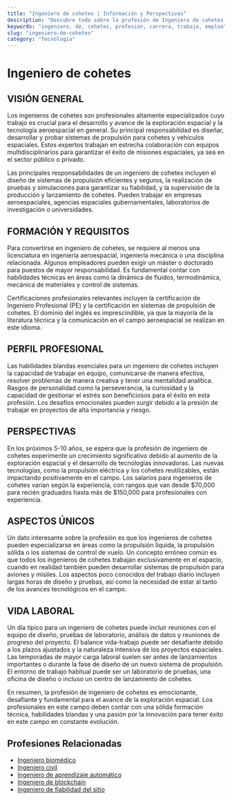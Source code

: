 ```yaml
---
title: "Ingeniero de cohetes | Información y Perspectivas"
description: "Descubre todo sobre la profesión de Ingeniero de cohetes, incluyendo responsabilidades, requisitos y oportunidades."
keywords: "ingeniero, de, cohetes, profesión, carrera, trabajo, empleo"
slug: "ingeniero-de-cohetes"
category: "Tecnología"
---
```


# Ingeniero de cohetes

## VISIÓN GENERAL

Los ingenieros de cohetes son profesionales altamente especializados cuyo trabajo es crucial para el desarrollo y avance de la exploración espacial y la tecnología aeroespacial en general. Su principal responsabilidad es diseñar, desarrollar y probar sistemas de propulsión para cohetes y vehículos espaciales. Estos expertos trabajan en estrecha colaboración con equipos multidisciplinarios para garantizar el éxito de misiones espaciales, ya sea en el sector público o privado.

Las principales responsabilidades de un ingeniero de cohetes incluyen el diseño de sistemas de propulsión eficientes y seguros, la realización de pruebas y simulaciones para garantizar su fiabilidad, y la supervisión de la producción y lanzamiento de cohetes. Pueden trabajar en empresas aeroespaciales, agencias espaciales gubernamentales, laboratorios de investigación o universidades.

## FORMACIÓN Y REQUISITOS

Para convertirse en ingeniero de cohetes, se requiere al menos una licenciatura en ingeniería aeroespacial, ingeniería mecánica o una disciplina relacionada. Algunos empleadores pueden exigir un máster o doctorado para puestos de mayor responsabilidad. Es fundamental contar con habilidades técnicas en áreas como la dinámica de fluidos, termodinámica, mecánica de materiales y control de sistemas.

Certificaciones profesionales relevantes incluyen la certificación de Ingeniero Profesional (PE) y la certificación en sistemas de propulsión de cohetes. El dominio del inglés es imprescindible, ya que la mayoría de la literatura técnica y la comunicación en el campo aeroespacial se realizan en este idioma.

## PERFIL PROFESIONAL

Las habilidades blandas esenciales para un ingeniero de cohetes incluyen la capacidad de trabajar en equipo, comunicarse de manera efectiva, resolver problemas de manera creativa y tener una mentalidad analítica. Rasgos de personalidad como la perseverancia, la curiosidad y la capacidad de gestionar el estrés son beneficiosos para el éxito en esta profesión. Los desafíos emocionales pueden surgir debido a la presión de trabajar en proyectos de alta importancia y riesgo.

## PERSPECTIVAS

En los próximos 5-10 años, se espera que la profesión de ingeniero de cohetes experimente un crecimiento significativo debido al aumento de la exploración espacial y el desarrollo de tecnologías innovadoras. Las nuevas tecnologías, como la propulsión eléctrica y los cohetes reutilizables, están impactando positivamente en el campo. Los salarios para ingenieros de cohetes varían según la experiencia, con rangos que van desde $70,000 para recién graduados hasta más de $150,000 para profesionales con experiencia.

## ASPECTOS ÚNICOS

Un dato interesante sobre la profesión es que los ingenieros de cohetes pueden especializarse en áreas como la propulsión líquida, la propulsión sólida o los sistemas de control de vuelo. Un concepto erróneo común es que todos los ingenieros de cohetes trabajan exclusivamente en el espacio, cuando en realidad también pueden desarrollar sistemas de propulsión para aviones y misiles. Los aspectos poco conocidos del trabajo diario incluyen largas horas de diseño y pruebas, así como la necesidad de estar al tanto de los avances tecnológicos en el campo.

## VIDA LABORAL

Un día típico para un ingeniero de cohetes puede incluir reuniones con el equipo de diseño, pruebas de laboratorio, análisis de datos y reuniones de progreso del proyecto. El balance vida-trabajo puede ser desafiante debido a los plazos ajustados y la naturaleza intensiva de los proyectos espaciales. Las temporadas de mayor carga laboral suelen ser antes de lanzamientos importantes o durante la fase de diseño de un nuevo sistema de propulsión. El entorno de trabajo habitual puede ser un laboratorio de pruebas, una oficina de diseño o incluso un centro de lanzamiento de cohetes.

En resumen, la profesión de ingeniero de cohetes es emocionante, desafiante y fundamental para el avance de la exploración espacial. Los profesionales en este campo deben contar con una sólida formación técnica, habilidades blandas y una pasión por la innovación para tener éxito en este campo en constante evolución.
## Profesiones Relacionadas

- [Ingeniero biomédico](/profesiones/ingeniero-biomedico/)
- [Ingeniero civil](/profesiones/ingeniero-civil/)
- [Ingeniero de aprendizaje automático](/profesiones/ingeniero-de-aprendizaje-automatico/)
- [Ingeniero de blockchain](/profesiones/ingeniero-de-blockchain/)
- [Ingeniero de fiabilidad del sitio](/profesiones/ingeniero-de-fiabilidad-del-sitio/)

